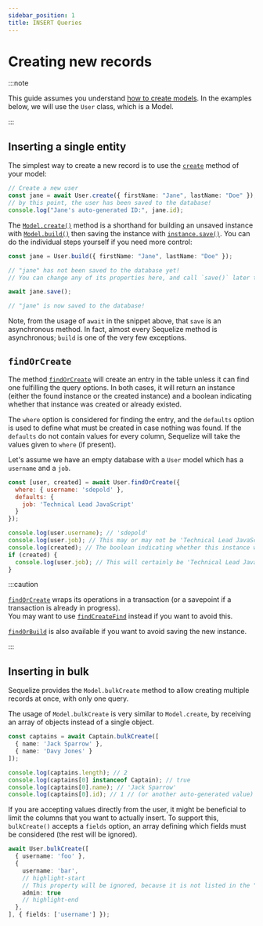 ```yaml
---
sidebar_position: 1
title: INSERT Queries
---
```


# Creating new records

:::note

This guide assumes you understand [how to create models](../models/defining-models.mdx).
In the examples below, we will use the `User` class, which is a Model.

:::

## Inserting a single entity

The simplest way to create a new record is to use the [`create`](pathname:///api/v7/classes/Model.html#create) method of your model:

```ts
// Create a new user
const jane = await User.create({ firstName: "Jane", lastName: "Doe" });
// by this point, the user has been saved to the database!
console.log("Jane's auto-generated ID:", jane.id);
```

The [`Model.create()`](pathname:///api/v7/classes/Model.html#create) method is a shorthand
for building an unsaved instance with [`Model.build()`](pathname:///api/v7/classes/Model.html#build) then
saving the instance with [`instance.save()`](pathname:///api/v7/classes/Model.html#save). You can do the individual steps yourself if you need more control:

```ts
const jane = User.build({ firstName: "Jane", lastName: "Doe" });

// "jane" has not been saved to the database yet!
// You can change any of its properties here, and call `save()` later to persist them all at once.

await jane.save();

// "jane" is now saved to the database!
```

Note, from the usage of `await` in the snippet above, that `save` is an asynchronous method. In fact, almost every Sequelize method is asynchronous; `build` is one of the very few exceptions.

## `findOrCreate`

The method [`findOrCreate`](pathname:///api/v7/classes/Model.html#findOrCreate) will create an entry in the table unless it can find one fulfilling the query options. In both cases, it will return an instance (either the found instance or the created instance) and a boolean indicating whether that instance was created or already existed.

The `where` option is considered for finding the entry, and the `defaults` option is used to define what must be created in case nothing was found. If the `defaults` do not contain values for every column, Sequelize will take the values given to `where` (if present).

Let's assume we have an empty database with a `User` model which has a `username` and a `job`.

```js
const [user, created] = await User.findOrCreate({
  where: { username: 'sdepold' },
  defaults: {
    job: 'Technical Lead JavaScript'
  }
});

console.log(user.username); // 'sdepold'
console.log(user.job); // This may or may not be 'Technical Lead JavaScript'
console.log(created); // The boolean indicating whether this instance was just created
if (created) {
  console.log(user.job); // This will certainly be 'Technical Lead JavaScript'
}
```

:::caution

[`findOrCreate`](pathname:///api/v7/classes/Model.html#findOrCreate) wraps its operations in a transaction (or a savepoint if a transaction is already in progress).  
You may want to use [`findCreateFind`](pathname:///api/v7/classes/Model.html#findCreateFind) instead if you want to avoid this. 

[`findOrBuild`](pathname:///api/v7/classes/Model.html#findOrBuild) is also available if you want to avoid saving the new instance.

:::

## Inserting in bulk

Sequelize provides the `Model.bulkCreate` method to allow creating multiple records at once, with only one query.

The usage of `Model.bulkCreate` is very similar to `Model.create`, by receiving an array of objects instead of a single object.

```ts
const captains = await Captain.bulkCreate([
  { name: 'Jack Sparrow' },
  { name: 'Davy Jones' }
]);

console.log(captains.length); // 2
console.log(captains[0] instanceof Captain); // true
console.log(captains[0].name); // 'Jack Sparrow'
console.log(captains[0].id); // 1 // (or another auto-generated value)
```

If you are accepting values directly from the user, it might be beneficial to limit the columns that you want to actually insert. 
To support this, `bulkCreate()` accepts a `fields` option, an array defining which fields must be considered (the rest will be ignored).

```ts
await User.bulkCreate([
  { username: 'foo' },
  { 
    username: 'bar', 
    // highlight-start
    // This property will be ignored, because it is not listed in the "fields" option
    admin: true 
    // highlight-end
  },
], { fields: ['username'] });
```
